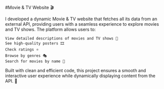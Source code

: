 #Movie & TV Website 🎬

I developed a dynamic Movie & TV website that fetches all its data from an external API, providing users with a seamless experience to explore movies and TV shows. The platform allows users to:

    View detailed descriptions of movies and TV shows 📄
    See high-quality posters 🎞️
    Check ratings ⭐
    Browse by genres 🎭
    Search for movies by name 🔎

Built with clean and efficient code, this project ensures a smooth and interactive user experience while dynamically displaying content from the API. 🚀
